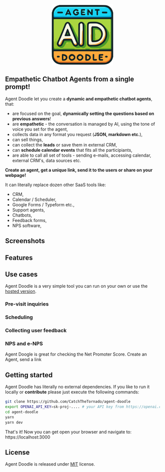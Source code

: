 <div style="text-align: center"><img src="./public//img/agent-doodle-logo.svg" alt="Logo" width="200"/></div>

## Empathetic Chatbot Agents from a single prompt!

Agent Doodle let you create a **dynamic and empathetic chatbot agents**, that:
- are focused on the goal, **dynamically setting the questions based on previous answers**!
- are **empathetic** - the conversation is managed by AI, using the tone of voice you set for the agent,
- collects data in any format you request (**JSON, markdown etc.**),
- can sell things,
- can collect the **leads** or save them in external CRM,
- can **schedule calendar events** that fits all the participiants,
- are able to call all set of tools - sending e-mails, accessing calendar, external CRM's, data sources etc.

**Create an agent, get a unique link, send it to the users or share on your webpage!**

It can literally replace dozen other SaaS tools like:
- CRM,
- Calendar / Scheduler,
- Google Forms / Typeform etc.,
- Support agents,
- Chatbots,
- Feedback forms,
- NPS software,

## Screenshots

## Features

## Use cases

Agent Doodle is a very simple tool you can run on your own or use the [hosted version](https://agentdoodle.com). 

### Pre-visit inquiries

### Scheduling 

### Collecting user feedback

### NPS and e-NPS

Agent Doogle is great for checking the Net Promoter Score. Create an Agent, send a link

## Getting started

Agent Doodle has literally no external dependencies. If you like to run it locally or **contribute** please just execute the following commands:

```bash
git clone https://github.com/CatchTheTornado/agent-doodle
export OPENAI_API_KEY=sk-proj-.... # your API key from https://openai.com
cd agent-doodle
yarn
yarn dev
```

That's it! Now you can get open your browser and navigate to: https://localhost:3000

## License

Agent Doodle is released under [MIT](LICENSE) license.
